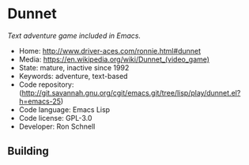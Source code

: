 # Dunnet

_Text adventure game included in Emacs._

- Home: http://www.driver-aces.com/ronnie.html#dunnet
- Media: <https://en.wikipedia.org/wiki/Dunnet_(video_game)>
- State: mature, inactive since 1992
- Keywords: adventure, text-based
- Code repository: (http://git.savannah.gnu.org/cgit/emacs.git/tree/lisp/play/dunnet.el?h=emacs-25)
- Code language: Emacs Lisp
- Code license: GPL-3.0
- Developer: Ron Schnell

## Building
